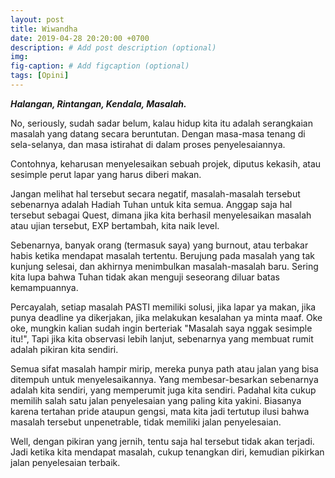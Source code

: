 ```yaml
---
layout: post
title: Wiwandha
date: 2019-04-28 20:20:00 +0700
description: # Add post description (optional)
img: 
fig-caption: # Add figcaption (optional)
tags: [Opini]
---
```


***Halangan, Rintangan, Kendala, Masalah.***

No, seriously, sudah sadar belum, kalau hidup kita itu adalah serangkaian masalah yang datang secara beruntutan. Dengan masa-masa tenang di sela-selanya, dan masa istirahat di dalam proses penyelesaiannya.

Contohnya, keharusan menyelesaikan sebuah projek, diputus kekasih, atau sesimple perut lapar yang harus diberi makan.

Jangan melihat hal tersebut secara negatif, masalah-masalah tersebut sebenarnya adalah Hadiah Tuhan untuk kita semua. Anggap saja hal tersebut sebagai Quest, dimana jika kita berhasil menyelesaikan masalah atau ujian tersebut, EXP bertambah, kita naik level.

Sebenarnya, banyak orang (termasuk saya) yang burnout, atau terbakar habis ketika mendapat masalah tertentu. Berujung pada masalah yang tak kunjung selesai, dan akhirnya menimbulkan masalah-masalah baru. Sering kita lupa bahwa Tuhan tidak akan menguji seseorang diluar batas kemampuannya.

Percayalah, setiap masalah PASTI memiliki solusi, jika lapar ya makan, jika punya deadline ya dikerjakan, jika melakukan kesalahan ya minta maaf. Oke oke, mungkin kalian sudah ingin berteriak "Masalah saya nggak sesimple itu!", Tapi jika kita observasi lebih lanjut, sebenarnya yang membuat rumit adalah pikiran kita sendiri.

Semua sifat masalah hampir mirip, mereka punya path atau jalan yang bisa ditempuh untuk menyelesaikannya. Yang membesar-besarkan sebenarnya adalah kita sendiri, yang memperumit juga kita sendiri. Padahal kita cukup memilih salah satu jalan penyelesaian yang paling kita yakini. Biasanya karena tertahan pride ataupun gengsi, mata kita jadi tertutup ilusi bahwa masalah tersebut unpenetrable, tidak memiliki jalan penyelesaian.

Well, dengan pikiran yang jernih, tentu saja hal tersebut tidak akan terjadi. Jadi ketika kita mendapat masalah, cukup tenangkan diri, kemudian pikirkan jalan penyelesaian terbaik.
